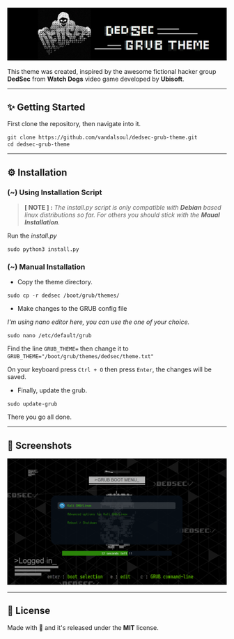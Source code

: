 ![Logo](/media/logo.png)

This theme was created, inspired by the awesome fictional hacker group **DedSec** from **Watch Dogs** video game developed by **Ubisoft**.
***
## ✨ Getting Started

First clone the repository, then navigate into it.
```shell
git clone https://github.com/vandalsoul/dedsec-grub-theme.git
cd dedsec-grub-theme
```
***
## ⚙️ Installation

### (~) Using Installation Script

> **[ NOTE ] :** *The install.py script is only compatible with **Debian** based linux distributions so far. For others you should stick with the **Maual Installation**.*

Run the *install.py*
```shell
sudo python3 install.py
```

### (~) Manual Installation

- Copy the theme directory.
```shell
sudo cp -r dedsec /boot/grub/themes/
```
- Make changes to the GRUB config file

*I'm using nano editor here, you can use the one of your choice.*
```shell
sudo nano /etc/default/grub
```
Find the line `GRUB_THEME=` then change it to `GRUB_THEME="/boot/grub/themes/dedsec/theme.txt"`

On your keyboard press `Ctrl + O` then press `Enter`, the changes will be saved.

- Finally, update the grub.
```shell
sudo update-grub
```
There you go all done.
***
## 📸 Screenshots
![Screenshot](/media/screenshot.png)
***
## 📝 License
Made with 💖 and it's released under the **MIT** license.
